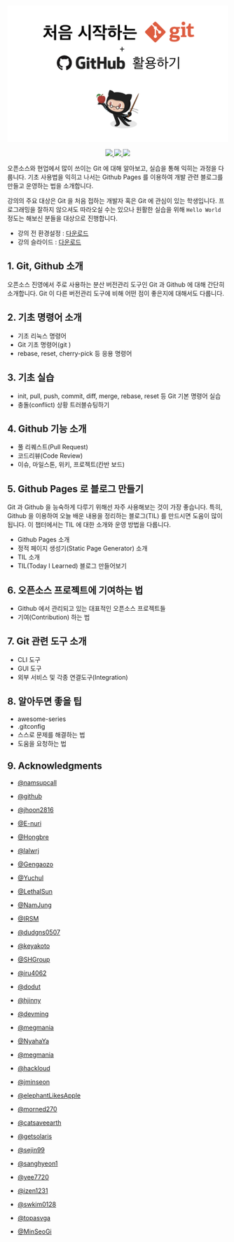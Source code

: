 <p align="center">
  <img src="./assets/img/banner.png" width="600px" />
</p>
<p align="center">
  <a href="https://www.facebook.com/groups/ossdevforum" alt="Facebook Link">
    <img src="https://img.shields.io/badge/facebook-ossdevforum-3b5998" />
  </a>
  <a href="https://github.com/ossdevforum/git-starter/graphs/contributors" alt="Contribution Count">
    <img src="https://img.shields.io/github/contributors/ossdevforum/git-starter.svg" />
  </a>
  <a href="https://github.com/ossdevforum/git-starter/network/members" alt="Facebook Link">
    <img src="https://img.shields.io/github/forks/ossdevforum/git-starter" />
  </a>
</p>

오픈소스와 현업에서 많이 쓰이는 Git 에 대해 알아보고, 실습을 통해 익히는 과정을 다룹니다. 기초 사용법을 익히고 나서는 Github Pages 를 이용하여 개발 관련 블로그를 만들고 운영하는 법을 소개합니다.

강의의 주요 대상은 Git 을 처음 접하는 개발자 혹은 Git 에 관심이 있는 학생입니다. 프로그래밍을 잘하지 않으셔도 따라오실 수는 있으나 원활한 실습을 위해 `Hello World` 정도는 해보신 분들을 대상으로 진행합니다.

- 강의 전 환경설정 : [다운로드](https://github.com/ossdevforum/git-starter/raw/master/assets/pdf/git-init.pdf)
- 강의 슬라이드 : [다운로드](https://github.com/ossdevforum/git-starter/raw/master/assets/pdf/git-starter.pdf)

## 1. Git, Github 소개

오픈소스 진영에서 주로 사용하는 분산 버전관리 도구인 Git 과 Github 에 대해 간단히 소개합니다. Git 이 다른 버전관리 도구에 비해 어떤 점이 좋은지에 대해서도 다룹니다.

## 2. 기초 명령어 소개

- 기초 리눅스 명령어
- Git 기초 명령어(git <command> <args>)
- rebase, reset, cherry-pick 등 응용 명령어

## 3. 기초 실습

- init, pull, push, commit, diff, merge, rebase, reset 등 Git 기본 명령어 실습
- 충돌(conflict) 상황 트러블슈팅하기

## 4. Github 기능 소개

- 풀 리퀘스트(Pull Request)
- 코드리뷰(Code Review)
- 이슈, 마일스톤, 위키, 프로젝트(칸반 보드)

## 5. Github Pages 로 블로그 만들기

Git 과 Github 을 능숙하게 다루기 위해선 자주 사용해보는 것이 가장 좋습니다. 특히, Github 을 이용하여 오늘 배운 내용을 정리하는 블로그(TIL) 를 만드시면 도움이 많이 됩니다. 이 챕터에서는 TIL 에 대한 소개와 운영 방법을 다룹니다.

- Github Pages 소개
- 정적 페이지 생성기(Static Page Generator) 소개
- TIL 소개
- TIL(Today I Learned) 블로그 만들어보기

## 6. 오픈소스 프로젝트에 기여하는 법

- Github 에서 관리되고 있는 대표적인 오픈소스 프로젝트들
- 기여(Contribution) 하는 법

## 7. Git 관련 도구 소개

- CLI 도구
- GUI 도구
- 외부 서비스 및 각종 연결도구(Integration)

## 8. 알아두면 좋을 팁

- awesome-series
- .gitconfig
- 스스로 문제를 해결하는 법
- 도움을 요청하는 법

## 9. Acknowledgments

- [@namsupcall](https://github.com/namsupcall)

- [@github](https://github.com)

- [@jhoon2816](https://github.com/jhoon2816)

- [@E-nuri](https://github.com/E-nuri)

- [@Hongbre](https://github.com/hongbre)

- [@lalwrj](https://github.com/lalwr)

- [@Gengaozo](https://github.com/Gengaozo)

- [@Yuchul](https://github.com/shinyc1006)

- [@LethalSun](https://github.com/LethalSun/)

- [@NamJung](https://github.com/NamJungKim)

- [@IRSM](https://github.com/IRSM)

- [@dudgns0507](https://github.com/dudgns0507)

- [@keyakoto](https://github.com/keyakoto)

- [@SHGroup](http://github.com/sunghun7511)

- [@iru4062](https://github.com/iru4062)

- [@dodut](https://github.com/dodut)

- [@hjinny](https://github.com/hjinny)

- [@devming](https://github.com/devming)

- [@megmania](https://github.com/megmania)

- [@NyahaYa](https://github.com/NyaHaYa)

- [@megmania](https://github.com/megmania)

- [@hackloud](https://github.com/hackloud)

- [@jminseon](https://github.com/jminseon)

- [@elephantLikesApple](https://github.com/elephantLikesApple)

- [@morned270](https://github.com/morned270)

- [@catsaveearth](https://github.com/catsaveearth)

- [@getsolaris](https://github.com/getsolaris)

- [@sejin99](https://github.com/sejin99)

- [@sanghyeon1](https://github.com/sanghyeon1)

- [@yee7720](https://github.com/yee7720)

- [@izen1231](https://github.com/izen1231)

- [@swkim0128](https://github.com/swkim0128)

- [@topasvga](https://github.com/topasvga)

- [@MinSeoGi](https://github.com/MinSeoGi)
